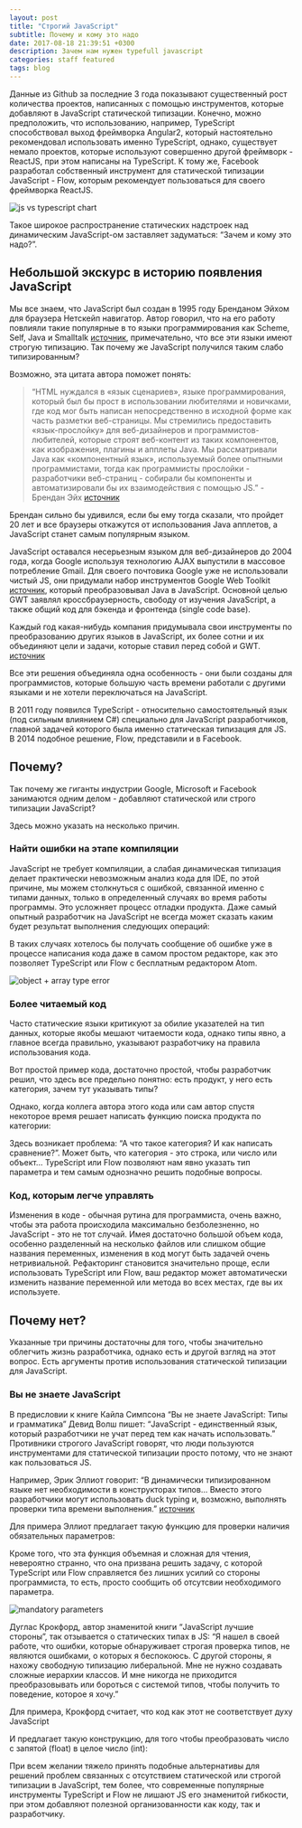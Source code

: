 ```yaml
---
layout: post
title: "Строгий JavaScript"
subtitle: Почему и кому это надо
date: 2017-08-18 21:39:51 +0300
description: Зачем нам нужен typefull javascript
categories: staff featured
tags: blog
---
```


Данные из Github за последние 3 года показывают существенный рост количества проектов, написанных с помощью инструментов, которые добавляют в JavaScript статической типизации. Конечно, можно предположить, что использованию, например, TypeScript способствовал выход фреймворка Angular2, который настоятельно рекомендовал использовать именно TypeScript, однако, существует немало проектов, которые используют совершенно другой фреймворк - ReactJS, при этом написаны на TypeScript. К тому же, Facebook разработал собственный инструмент для статической типизации JavaScript - Flow, которым рекомендует пользоваться для своего фреймворка ReactJS.

![js vs typescript chart](/assets/images/typefull-js/chart1.png)

Такое широкое распространение статических надстроек над динамическим JavaScript-ом заставляет задуматься: “Зачем и кому это надо?”.

## Небольшой экскурс в историю появления JavaScript

Мы все знаем, что JavaScript был создан в 1995 году Бренданом Эйхом для браузера Нетскейп навигатор. Автор говорил, что на его работу повлияли такие популярные в то языки программирования как Scheme, Self, Java и Smalltalk [источник](https://brendaneich.com/2008/04/popularity/), примечательно, что все эти языки имеют строгую типизацию. Так почему же JavaScript получился таким слабо типизированным?

Возможно, эта цитата автора поможет понять:
> “HTML нуждался в «язык сценариев», языке программирования, который был бы прост в использовании любителями и новичками, где код мог быть написан непосредственно в исходной форме как часть разметки веб-страницы. Мы стремились предоставить «язык-прослойку» для веб-дизайнеров и программистов-любителей, которые строят веб-контент из таких компонентов, как изображения, плагины и апплеты Java. Мы рассматривали Java как «компонентный язык», используемый более опытными программистами, тогда как программисты прослойки - разработчики веб-страниц - собирали бы компоненты и автоматизировали бы их взаимодействия с помощью JS.” - Брендан Эйх [источник](https://www.computerworld.com.au/article/255293/a-z_programming_languages_javascript/)

Брендан сильно бы удивился, если бы ему тогда сказали, что пройдет 20 лет и все браузеры откажутся от использования Java апплетов, а JavaScript станет самым популярным языком.

JavaScript оставался несерьезным языком для веб-дизайнеров до 2004 года, когда Google используя технологию AJAX выпустили в массовое потребление Gmail. Для своего почтовика Google уже не использовали чистый JS, они придумали набор инструментов Google Web Toolkit [источник](http://www.gwtproject.org/), который преобразовывал Java в JavaScript. Основной целью GWT заявлял кроссбраузерность, свободу от изучения JavaScript, а также общий код для бэкенда и фронтенда (single code base).

Каждый год какая-нибудь компания придумывала свои инструменты по преобразованию других языков в JavaScript, их более сотни и их объединяют цели и задачи, которые ставил перед собой и GWT. [источник](https://github.com/jashkenas/coffeescript/wiki/list-of-languages-that-compile-to-js)

Все эти решения объединяла одна особенность - они были созданы для программистов, которые большую часть времени работали с другими языками и не хотели переключаться на JavaScript.

В 2011 году появился TypeScript - относительно самостоятельный язык (под сильным влиянием C#) специально для JavaScript разработчиков, главной задачей которого была именно статическая типизация для JS. В 2014 подобное решение, Flow, представили и в Facebook.

## Почему?

Так почему же гиганты индустрии Google, Microsoft и Facebook занимаются одним делом - добавляют статической или строго типизации JavaScript?

Здесь можно указать на несколько причин.

### Найти ошибки на этапе компиляции

JavaScript не требует компиляции, а слабая динамическая типизация делает практически невозможным анализ кода для IDE, по этой причине, мы можем столкнуться с ошибкой, связанной именно с типами данных, только в определенный случаях во время работы программы. Это усложняет процесс отладки продукта.
Даже самый опытный разработчик на JavaScript не всегда может сказать каким будет результат выполнения следующих операций:

<script src="https://gist.github.com/zhukovka/6e504f3399b587887360eb38c4791dd0.js"></script>

В таких случаях хотелось бы получать сообщение об ошибке уже в процессе написания кода даже в самом простом редакторе, как это позволяет TypeScript или Flow с бесплатным редактором Atom.

![object + array type error](/assets/images/typefull-js/object+array.png)

### Более читаемый код

  Часто статические языки критикуют за обилие указателей на тип данных, которые якобы мешают читаемости кода, однако типы явно, а главное всегда правильно, указывают разработчику на правила использования кода.

  Вот простой пример кода, достаточно простой, чтобы разработчик решил, что здесь все предельно понятно: есть продукт, у него есть категория, зачем тут указывать типы?

 <script src="https://gist.github.com/zhukovka/85674f5a5e99f64ebdb2d162672bbebf.js"></script>

  Однако, когда коллега автора этого кода или сам автор спустя некоторое время решает написать функцию поиска продукта по категории:

 <script src="https://gist.github.com/zhukovka/fb34ce0856c18181709a1408f7ee135d.js"></script>

  Здесь возникает проблема: “А что такое категория? И как написать сравнение?”. Может быть, что категория - это строка, или число или объект…
  TypeScript или Flow позволяют нам явно указать тип параметра и тем самым однозначно решить подобные вопросы.

<script src="https://gist.github.com/zhukovka/dc747c1d0afff33f36d6d50a459a5583.js"></script>

### Код, которым легче управлять

  Изменения в коде - обычная рутина для программиста, очень важно, чтобы эта работа происходила максимально безболезненно, но JavaScript - это не тот случай. Имея достаточно большой объем кода, особенно разделенный на несколько файлов или слишком общие названия переменных, изменения в код могут быть задачей очень нетривиальной. Рефакторинг становится значительно проще, если использовать TypeScript или Flow, ваш редактор может автоматически изменить название переменной или метода во всех местах, где вы их используете.

## Почему нет?

  Указанные три причины достаточны для того, чтобы значительно облегчить жизнь разработчика, однако есть и другой взгляд на этот вопрос. Есть аргументы против использования статической типизации для JavaScript.

### Вы не знаете JavaScript

  В предисловии к книге Кайла Симпсона “Вы не знаете JavaScript: Типы и грамматика” Девид Волш пишет:
  “JavaScript - единственный язык, который разработчики не учат перед тем как начать использовать.”
  Противники строгого JavaScript говорят, что люди пользуются инструментами для статической типизации просто потому, что не знают как пользоваться JS.

  Например, Эрик Эллиот говорит:
  “В динамически типизированном языке нет необходимости в конструкторах типов... Вместо этого разработчики могут использовать duck typing и, возможно, выполнять проверки типа времени выполнения.” [источник](https://medium.com/javascript-scene/you-might-not-need-typescript-or-static-types-aa7cb670a77b)

  Для примера Эллиот предлагает такую функцию для проверки наличия обязательных параметров:
<script src="https://gist.github.com/ericelliott/04ef5f90b4268598f73a75151af0684f.js"></script>

Кроме того, что эта функция объемная и сложная для чтения, невероятно странно, что она призвана решить задачу, с которой TypeScript или Flow справляется без лишних усилий со стороны программиста, то есть, просто сообщить об отсутсвии необходимого параметра.

![mandatory parameters](/assets/images/typefull-js/mandatory-parameters.png)

Дуглас Крокфорд, автор знаменитой книги “JavaScript лучшие стороны”, так отзывается о статических типах в JS:
“Я нашел в своей работе, что ошибки, которые обнаруживает строгая проверка типов, не являются ошибками, о которых я беспокоюсь. С другой стороны, я нахожу свободную типизацию либеральной. Мне не нужно создавать сложные иерархии классов. И мне никогда не приходится преобразовывать или бороться с системой типов, чтобы получить то поведение, которое я хочу.”

Для примера, Крокфорд считает, что код как этот не соответствует духу JavaScript
<script src="https://gist.github.com/zhukovka/716de4ef8bc321a06dd546b1ad34d6e6.js"></script>

И предлагает такую конструкцию, для того чтобы преобразовать число с запятой (float) в целое число (int):
<script src="https://gist.github.com/zhukovka/6210edb39d1f273732c0f4ffb57823ed.js"></script>

При всем желании тяжело принять подобные альтернативы для решений проблем связанных с отсутствием статической или строгой типизации в JavaScript, тем более, что современные популярные инструменты TypeScript и Flow не лишают JS его знаменитой гибкости, при этом добавляют полезной организованности как коду, так и разработчику.

